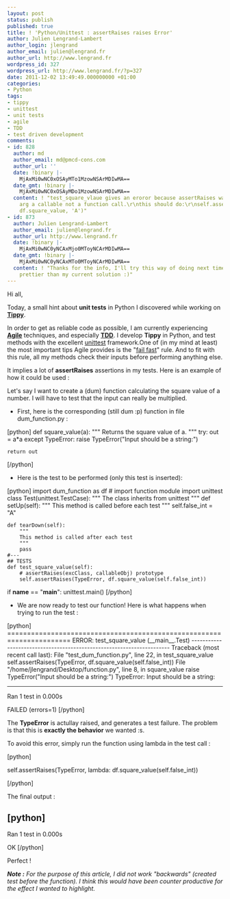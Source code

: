 ```yaml
---
layout: post
status: publish
published: true
title: ! 'Python/Unittest : assertRaises raises Error'
author: Julien Lengrand-Lambert
author_login: jlengrand
author_email: julien@lengrand.fr
author_url: http://www.lengrand.fr
wordpress_id: 327
wordpress_url: http://www.lengrand.fr/?p=327
date: 2011-12-02 13:49:49.000000000 +01:00
categories:
- Python
tags:
- tippy
- unittest
- unit tests
- agile
- TDD
- test driven development
comments:
- id: 828
  author: md
  author_email: md@pmcd-cons.com
  author_url: ''
  date: !binary |-
    MjAxMi0wNC0xOSAyMTo1MzowNSArMDIwMA==
  date_gmt: !binary |-
    MjAxMi0wNC0xOSAyMDo1MzowNSArMDIwMA==
  content: ! "test_square_vlaue gives an eroror because assertRaises wants for 2nd
    arg a callable not a function call.\r\nthis should do:\r\nself.assertRaises(TypeError,
    df.square_value, 'A')"
- id: 873
  author: Julien Lengrand-Lambert
  author_email: julien@lengrand.fr
  author_url: http://www.lengrand.fr
  date: !binary |-
    MjAxMi0wNC0yNCAxMjo0MToyNCArMDIwMA==
  date_gmt: !binary |-
    MjAxMi0wNC0yNCAxMTo0MToyNCArMDIwMA==
  content: ! "Thanks for the info, I'll try this way of doing next time. \r\nIt is
    prettier than my current solution :)"
---
```

Hi all,

Today, a small hint about <strong>unit tests</strong> in Python I discovered while working on <strong><a title="tippy on github" href="https://github.com/jlengrand/Tippy" target="_blank">Tippy</a></strong>.

In order to get as reliable code as possible, I am currently experiencing <strong><a title="agile" href="http://en.wikipedia.org/wiki/Agile_software_development" target="_blank">Agile</a></strong> techniques, and especially <strong><a title="TDD" href="http://fr.wikipedia.org/wiki/Test_Driven_Development" target="_blank">TDD</a></strong>. I develop <strong>Tippy</strong> in Python, and test methods with the excellent <a title="unittest framework" href="http://docs.python.org/library/unittest.html" target="_blank">unittest</a> framework.One of (in my mind at least) the most important tips Agile provides is the "<a title="fail fast" href="http://en.wikipedia.org/wiki/Fail-fast" target="_blank">fail fast</a>" rule. And to fit with this rule, all my methods check their inputs before performing anything else.

It implies a lot of <strong>assertRaises</strong> assertions in my tests. Here is an example of how it could be used :

Let's say I want to create a (dum) function calculating the square value of a number. I will have to test that the input can really be multiplied.
<ul>
	<li>First, here is the corresponding (still dum :p) function in file dum_function.py :</li>
</ul>
[python]
def square_value(a):
    """
    Returns the square value of a.
    """
    try:
        out = a*a
    except TypeError:
        raise TypeError("Input should be a string:")

    return out
[/python]
<ul>
	<li>Here is the test to be performed (only this test is inserted):</li>
</ul>
[python]
import dum_function as df # import function module
import unittest
class Test(unittest.TestCase):
    """
    The class inherits from unittest
    """
    def setUp(self):
        """
        This method is called before each test
        """
        self.false_int = "A"

    def tearDown(self):
        """
        This method is called after each test
        """
        pass
    #---
    ## TESTS
    def test_square_value(self):
        # assertRaises(excClass, callableObj) prototype
        self.assertRaises(TypeError, df.square_value(self.false_int))

if __name__ == "__main__":
    unittest.main()
[/python]
<ul>
	<li>We are now ready to test our function! Here is what happens when trying to run the test :</li>
</ul>
[python]
======================================================================
ERROR: test_square_value (__main__.Test)
----------------------------------------------------------------------
Traceback (most recent call last):
  File "test_dum_function.py", line 22, in test_square_value
    self.assertRaises(TypeError, df.square_value(self.false_int))
  File "/home/jlengrand/Desktop/function.py", line 8, in square_value
    raise TypeError("Input should be a string:")
TypeError: Input should be a string:

----------------------------------------------------------------------
Ran 1 test in 0.000s

FAILED (errors=1)
[/python]

The <strong>TypeError</strong> is actullay raised, and generates a test failure. The problem is that this is <strong>exactly the behavior</strong> we wanted :s.

To avoid this error, simply run the function using lambda in the test call :

[python]

self.assertRaises(TypeError, lambda: df.square_value(self.false_int))

[/python]

The final output :

[python]
----------------------------------------------------------------------
Ran 1 test in 0.000s

OK
[/python]

Perfect !

<em><strong>Note :</strong> For the purpose of this article, I did not work "backwards" (created test before the function). I think this would have been counter productive for the effect I wanted to highlight.</em>
